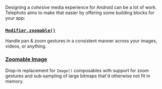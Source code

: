 Designing a _cohesive_ media experience for Android can be a lot of work. Telephoto aims to make that easier by offering some building blocks for your app:

### [`Modifier.zoomable()`](zoomable/index.md)
Handle pan & zoom gestures in a consistent manner across your images, videos, or anything.

### [Zoomable Image](zoomableimage/index.md)
Drop-in replacement for `Image()` composables with support for zoom gestures and sub&#8209;sampling of large bitmaps that'd otherwise not fit in memory.

